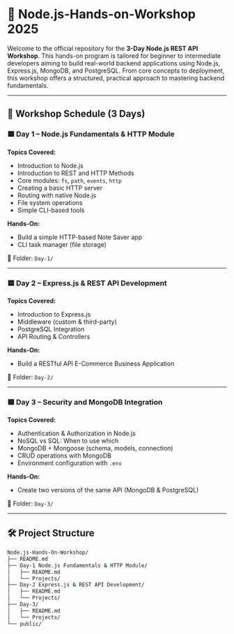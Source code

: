 # 🚀 Node.js-Hands-on-Workshop 2025

Welcome to the official repository for the **3-Day Node.js REST API Workshop**. This hands-on program is tailored for beginner to intermediate developers aiming to build real-world backend applications using Node.js, Express.js, MongoDB, and PostgreSQL. From core concepts to deployment, this workshop offers a structured, practical approach to mastering backend fundamentals.

---

## 📅 Workshop Schedule (3 Days)

### 🟩 **Day 1 – Node.js Fundamentals & HTTP Module**
**Topics Covered:**
- Introduction to Node.js
- Introduction to REST and HTTP Methods
- Core modules: `fs`, `path`, `events`, `http`
- Creating a basic HTTP server 
- Routing with native Node.js
- File system operations
- Simple CLI-based tools

**Hands-On:**
- Build a simple HTTP-based Note Saver app
- CLI task manager (file storage)

📂 Folder: `Day-1/`

---

### 🟨 **Day 2 – Express.js & REST API Development**
**Topics Covered:**
- Introduction to Express.js
- Middleware (custom & third-party)
- PostgreSQL Integration
- API Routing & Controllers

**Hands-On:**
- Build a RESTful API E-Commerce Business Application

📂 Folder: `Day-2/`

---

### 🟥 **Day 3 – Security and MongoDB Integration**
**Topics Covered:**
- Authentication & Authorization in Node.js
- NoSQL vs SQL: When to use which
- MongoDB + Mongoose (schema, models, connection)
- CRUD operations with MongoDB
- Environment configuration with `.env`

**Hands-On:**
- Create two versions of the same API (MongoDB & PostgreSQL)

📂 Folder: `Day-3/`

---

## 🛠️ Project Structure

```bash
Node.js-Hands-On-Workshop/
├── README.md
├── Day-1 Node.js Fundamentals & HTTP Module/
│   ├── README.md
│   └── Projects/
├── Day-2 Express.js & REST API Development/
│   ├── README.md
│   └── Projects/
├── Day-3/
│   ├── README.md
│   └── Projects/
└── public/
